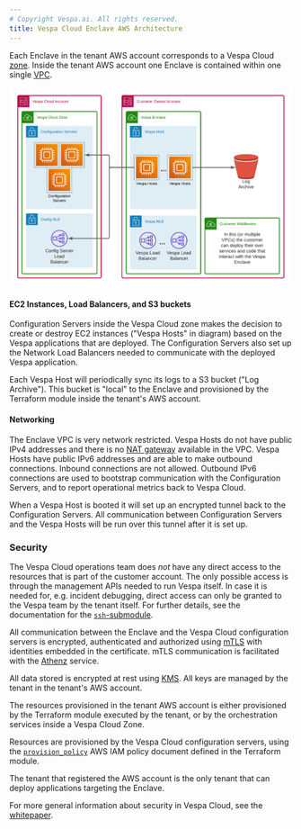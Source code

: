 ```yaml
---
# Copyright Vespa.ai. All rights reserved.
title: Vespa Cloud Enclave AWS Architecture
---
```


Each Enclave in the tenant AWS account corresponds to a Vespa Cloud
[zone](https://cloud.vespa.ai/en/en/reference/zones.html). Inside the tenant AWS account one Enclave is
contained within one single
[VPC](https://docs.aws.amazon.com/vpc/latest/userguide/what-is-amazon-vpc.html).

![Enclave architecture](/assets/img/vespa-cloud-enclave-aws.png)

#### EC2 Instances, Load Balancers, and S3 buckets

Configuration Servers inside the Vespa Cloud zone makes the decision to create
or destroy EC2 instances ("Vespa Hosts" in diagram) based on the Vespa
applications that are deployed. The Configuration Servers also set up the
Network Load Balancers needed to communicate with the deployed Vespa
application.

Each Vespa Host will periodically sync its logs to a S3 bucket ("Log Archive").
This bucket is "local" to the Enclave and provisioned by the Terraform module
inside the tenant's AWS account.

#### Networking

The Enclave VPC is very network restricted. Vespa Hosts do not have public IPv4
addresses and there is no
[NAT gateway](https://docs.aws.amazon.com/vpc/latest/userguide/vpc-nat-gateway.html)
available in the VPC. Vespa Hosts have public IPv6 addresses and are able to
make outbound connections. Inbound connections are not allowed. Outbound IPv6
connections are used to bootstrap communication with the Configuration Servers,
and to report operational metrics back to Vespa Cloud.

When a Vespa Host is booted it will set up an encrypted tunnel back to the
Configuration Servers. All communication between Configuration Servers and the
Vespa Hosts will be run over this tunnel after it is set up.

### Security

The Vespa Cloud operations team does _not_ have any direct access to the
resources that is part of the customer account. The only possible access is
through the management APIs needed to run Vespa itself. In case it is needed
for, e.g. incident debugging, direct access can only be granted to the Vespa
team by the tenant itself. For further details, see the documentation for the
[`ssh`-submodule](https://registry.terraform.io/modules/vespa-cloud/enclave/aws/latest/submodules/ssh).

All communication between the Enclave and the Vespa Cloud configuration servers
is encrypted, authenticated and authorized using
[mTLS](https://en.wikipedia.org/wiki/Mutual_authentication#mTLS) with identities
embedded in the certificate. mTLS communication is facilitated with the
[Athenz](https://www.athenz.io/) service.

All data stored is encrypted at rest using
[KMS](https://docs.aws.amazon.com/kms/latest/developerguide/overview.html). All
keys are managed by the tenant in the tenant's AWS account.

The resources provisioned in the tenant AWS account is either provisioned by the
Terraform module executed by the tenant, or by the orchestration services inside
a Vespa Cloud Zone.

Resources are provisioned by the Vespa Cloud configuration servers, using the
[`provision_policy`](https://github.com/vespa-cloud/terraform-aws-enclave/blob/main/modules/provision/main.tf)
AWS IAM policy document defined in the Terraform module.

The tenant that registered the AWS account is the only tenant that can deploy
applications targeting the Enclave.

For more general information about security in Vespa Cloud, see the
[whitepaper](https://cloud.vespa.ai/en/security/whitepaper).
